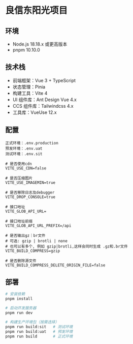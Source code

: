 # 良信东阳光项目

## 环境
- Node.js 18.18.x 或更高版本
- pnpm 10.10.0

## 技术栈
- 前端框架：Vue 3 + TypeScript
- 状态管理：Pinia
- 构建工具：Vite 4
- UI 组件库：Ant Design Vue 4.x
- CCS 组件库：Tailwindcss 4.x
- 工具库：VueUse 12.x

## 配置
```text
正式环境：.env.production
预发环境：.env.uat
测试环境：.env.sit
```

```text
# 是否使用cdn
VITE_USE_CDN=false

# 是否压缩图片
VITE_USE_IMAGEMIN=true

# 是否移除日志及debugger
VITE_DROP_CONSOLE=true

# 接口地址
VITE_GLOB_API_URL=

# 接口地址前缀
VITE_GLOB_API_URL_PREFIX=/api

# 是否输出gz｜br文件
# 可选: gzip | brotli | none
# 也可以有多个, 例如 gzip|brotli,这样会同时生成 .gz和.br文件
VITE_BUILD_COMPRESS=gzip

# 是否删除源文件
VITE_BUILD_COMPRESS_DELETE_ORIGIN_FILE=false
```

## 部署
```bash
# 安装依赖
pnpm install

# 启动开发服务器
pnpm run dev

# 构建生产环境包（按需选择）
pnpm run build:sit   # 测试环境
pnpm run build:uat   # 预发环境
pnpm run build       # 正式环境
```
